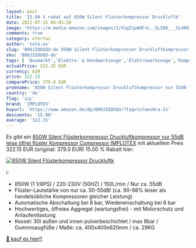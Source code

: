 ```yaml
---
layout: post
title: '15.00 % rabat auf 850W Silent Flüsterkompressor Druckluftk'
date: 2021-07-25 06:03:20
image: 'https://m.media-amazon.com/images/I/41gZzpAHF+L._SL500_._SL400_.jpg'
comments: true
category: ofertas
author: 'tole.es'
slug: 'B00JZQOUQU-de 850W Silent Flüsterkompressor Druckluftkompressor nur 55dB...'
sku: 'B00JZQOUQU-de'
tags: [ 'Baumarkt','Elektro- & Handwerkzeuge','Elektrowerkzeuge','Kompressoren','implotex', ]
actualPrice: 322.15 EUR
currency: EUR
price: 322.15
comparePrice: 379.0 EUR
prodname: '850W Silent Flüsterkompressor Druckluftkompressor nur 55dB leise ölfrei flüster Kompressor Compressor IMPLOTEX'
country: 'de'
flag: '🇩🇪'
brand: 'IMPLOTEX'
buyurl: 'https://www.amazon.de/dp/B00JZQOUQU/?tag=tolees0ca-21'
descuento: '15.00'
average: '322.15'
---
```


Es gibt ein [850W Silent Flüsterkompressor Druckluftkompressor nur 55dB leise ölfrei flüster Kompressor Compressor IMPLOTEX](https://www.amazon.de/dp/B00JZQOUQU/?tag=tolees0ca-21) mit aktuellem Preis 322.15 EUR (original: 379.0 EUR) 15.00 % Rabatt hier:

[![850W Silent Flüsterkompressor Druckluftk](https://m.media-amazon.com/images/I/41gZzpAHF+L._SL500_._SL400_.jpg)](https://www.amazon.de/dp/B00JZQOUQU/?tag=tolees0ca-21)

ℹ️:

- 850W (1 1/8PS) / 220-230V (50HZ) / 150L/min / Nur ca. 55dB
- Flüster-Lautstärke von nur ca. 50-55dB! (ca. 90-98% leiser als handelsübliche Kompressoren gleicher Leistung)
- Automatische Abschaltung bei 8 bar, Wiedereinschaltung bei 6 bar
- Hochwertiges, ölfreies Aggregat (wartungsfrei) - mit Motorschutz und Anlaufentlastung
- Kessel: 30l außen und innen pulverbeschichtet / max 8bar / Gummisaugfüße / Maße: ca. 400x400x620mm / ca. 29KG

[🛒 kauf es hier!!](https://www.amazon.de/dp/B00JZQOUQU/?tag=tolees0ca-21)
